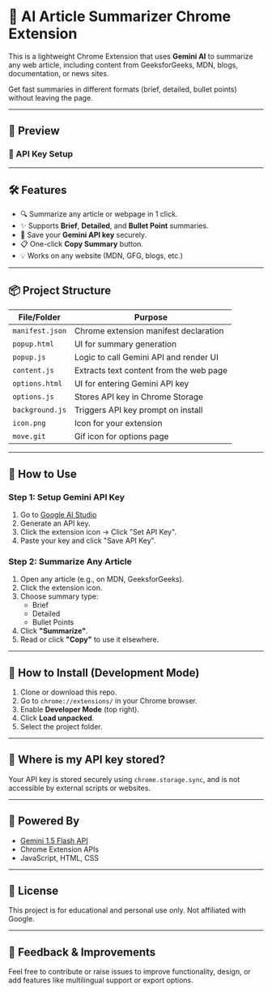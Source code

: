 # 🚀 AI Article Summarizer Chrome Extension

This is a lightweight Chrome Extension that uses **Gemini AI** to summarize any web article, including content from GeeksforGeeks, MDN, blogs, documentation, or news sites.

Get fast summaries in different formats (brief, detailed, bullet points) without leaving the page.

---

## 📸 Preview

### 🔑 API Key Setup  

---

## 🛠 Features

- 🔍 Summarize any article or webpage in 1 click.
- ✨ Supports **Brief**, **Detailed**, and **Bullet Point** summaries.
- 💾 Save your **Gemini API key** securely.
- 📋 One-click **Copy Summary** button.
- 💡 Works on any website (MDN, GFG, blogs, etc.)

---

## 📦 Project Structure

| File/Folder    | Purpose                                |
|----------------|----------------------------------------|
| `manifest.json`| Chrome extension manifest declaration  |
| `popup.html`   | UI for summary generation              |
| `popup.js`     | Logic to call Gemini API and render UI |
| `content.js`   | Extracts text content from the web page|
| `options.html` | UI for entering Gemini API key         |
| `options.js`   | Stores API key in Chrome Storage       |
| `background.js`| Triggers API key prompt on install     |
| `icon.png`     | Icon for your extension                |
| `move.git`     | Gif icon for options page              |
---

## 🧪 How to Use

### Step 1: Setup Gemini API Key
1. Go to [Google AI Studio](https://makersuite.google.com/app/apikey)
2. Generate an API key.
3. Click the extension icon → Click "Set API Key".
4. Paste your key and click "Save API Key".

### Step 2: Summarize Any Article
1. Open any article (e.g., on MDN, GeeksforGeeks).
2. Click the extension icon.
3. Choose summary type:
   - Brief
   - Detailed
   - Bullet Points
4. Click **"Summarize"**.
5. Read or click **"Copy"** to use it elsewhere.

---

## 🧩 How to Install (Development Mode)

1. Clone or download this repo.
2. Go to `chrome://extensions/` in your Chrome browser.
3. Enable **Developer Mode** (top right).
4. Click **Load unpacked**.
5. Select the project folder.

---

## 🔐 Where is my API key stored?

Your API key is stored securely using `chrome.storage.sync`, and is not accessible by external scripts or websites.

---

## 🧠 Powered By

- [Gemini 1.5 Flash API](https://makersuite.google.com/app/apikey)
- Chrome Extension APIs
- JavaScript, HTML, CSS

---

## 📝 License

This project is for educational and personal use only. Not affiliated with Google.

---

## 💬 Feedback & Improvements

Feel free to contribute or raise issues to improve functionality, design, or add features like multilingual support or export options.

